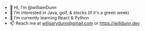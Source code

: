 - 👋 Hi, I’m @williamDunn
- 👀 I’m interested in Java, golf, & stocks (if it's a green week)
- 🌱 I’m currently learning React & Python
- 📫 Reach me at willgarydunn@gmail.com or https://willdunn.dev

<!---
williamDunn/williamDunn is a ✨ special ✨ repository because its `README.md` (this file) appears on your GitHub profile.
You can click the Preview link to take a look at your changes.
--->
